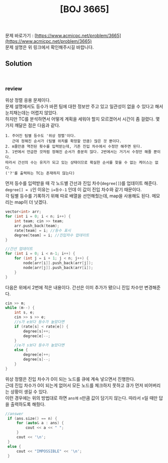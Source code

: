 ﻿---
toc: true
title:  "[BOJ 3665]"
last_modified_at:   2020-08-01
excerpt: "최종 순위"
categories: PS2020
image: "/images/3665.png"
sitemap :
  changefreq : weekly
  priority : 1.0
---
문제 바로가기 : [https://www.acmicpc.net/problem/3665](https://www.acmicpc.net/problem/3665)<br>
문제 설명은 위 링크에서 확인해주시길 바랍니다.<br>
## Solution
<script src="https://gist.github.com/yooniversal/a02ebf198179403cc53a56d1c7fb50dc.js"></script>
<br>

### review
위상 정렬 응용 문제이다.<br>
문제 설명에서도 등수가 바뀐 팀에 대한 정보만 주고 있고 일관성이 없을 수 있다고 해서 눈치채는데는 어렵지 않았다.<br>
하지만 TC를 분석하면서 어떻게 계획을 세워야 할지 모르겠어서 시간이 좀 걸렸다. 몇 가지 깨달은 점은 다음과 같다.<br>
```
1. 주어진 팀별 등수도 '위상 정렬'이다.
   근데 정해진 순서가 (팀별 위치를 확정할 만큼) 많은 것 뿐이다.
2. m줄만큼 역전된 횟수를 입력받는데, 기존 진입 차수에서 수정만 해주면 된다.
3. 1번에서 언급한 것처럼 정해진 순서가 충분히 많다. 2번에서는 거기서 수정만 해줄 뿐이다.
따라서 간선의 수는 유지가 되고 있는 상태이므로 확실한 순서를 찾을 수 없는 케이스는 없다.
('?'를 출력하는 TC는 존재하지 않는다)
```
먼저 등수를 입력받을 때 각 노드별 간선과 진입 차수(`degree[]`)를 업데이트 해준다.<br>
`degree[] = i`인 이유는 `i=등수-1` 인데 이 값이 진입 차수와 같기 때문이다.<br>
각 팀별 등수를 기록하기 위해 따로 배열을 선언해줬는데, map을 사용해도 된다. 메모리는 map이 더 낫겠다.<br>
```cpp
vector<int> arr;
for (int i = 0; i < n; i++) {
    int team; cin >> team;
    arr.push_back(team);
    rate[team] = i; //등수 표시
    degree[team] = i; //진입차수 업데이트
}

//간선 업데이트
for (int i = 0; i < n-1; i++) {
    for (int j = i + 1; j < n; j++) {
        node[arr[i]].push_back(arr[j]);
        node[arr[j]].push_back(arr[i]);
    }
}
```
다음은 위에서 2번에 적은 내용이다. 간선은 이미 추가가 됐으니 진입 차수만 변경해준다.<br>
```cpp
cin >> m;
while (m--) {
    int s, e;
    cin >> s >> e;
    //s가 e보다 등수가 높았다면
    if (rate[s] < rate[e]) {
        degree[s]++;
        degree[e]--;
    }
    //e가 s보다 등수가 높았다면
    else {
        degree[e]++;
        degree[s]--;
    }
}
```
위상 정렬은 진입 차수가 0이 되는 노드를 큐에 계속 넣으면서 진행한다.<br>
근데 진입 차수가 0이 되는게 없어서 모든 노드를 체크하지 못하고 큐가 먼저 비어버리는 상황이 생길 수 있다.<br>
이런 경우에는 위의 방법대로 하면 `ans에` `n`만큼 값이 담기지 않는다. 따라서 `n`일 때만 답을 출력하도록 해줬다.<br>
```cpp
//answer
 if (ans.size() == n) {
     for (auto& a : ans) {
         cout << a << " ";
     }
     cout << '\n';
 }
 else {
     cout << "IMPOSSIBLE" << '\n';
 }
 ```

<script src="https://utteranc.es/client.js"
        repo="yooniversal/blog-comments"
        issue-term="pathname"
        theme="github-light"
        crossorigin="anonymous"
        async>
</script>
